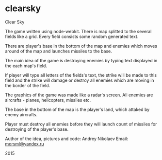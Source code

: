 # clearsky
Clear Sky

The game written using node-webkit.
There is map splitted to the several fields like a grid.
Every field consists some random generated text.

There are player's base in the bottom of the map and enemies
which moves around of the map and launches missiles to the base.

The main idea of the game is destroying enemies by typing
text displayed in the each map's field.

If player will type all letters of the fields's text,
the strike will be made to this field and the strike
will damage or destroy all enemies which are moving
in the border of the field.

The graphics of the game was made like a radar's screen.
All enemies are aircrafts - planes, helicopters, missiles etc.

The base in the bottom of the map is the player's land, which
attaked by enemy aircrafts.

Player must destroy all enemies before they will launch count of missiles
for destroying of the player's base.

Author of the idea, pictures and code: Andrey Nikolaev
Email: morsml@yandex.ru

2015


